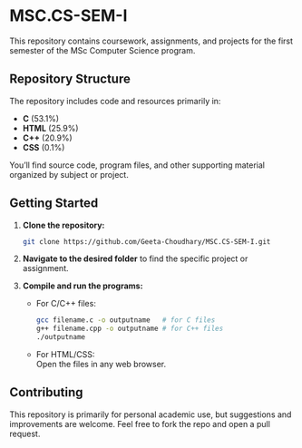 

# MSC.CS-SEM-I

This repository contains coursework, assignments, and projects for the first semester of the MSc Computer Science program.

## Repository Structure

The repository includes code and resources primarily in:
- **C** (53.1%)
- **HTML** (25.9%)
- **C++** (20.9%)
- **CSS** (0.1%)

You’ll find source code, program files, and other supporting material organized by subject or project.

## Getting Started

1. **Clone the repository:**
   ```sh
   git clone https://github.com/Geeta-Choudhary/MSC.CS-SEM-I.git
   ```
2. **Navigate to the desired folder** to find the specific project or assignment.

3. **Compile and run the programs:**
   - For C/C++ files:  
     ```sh
     gcc filename.c -o outputname   # for C files
     g++ filename.cpp -o outputname # for C++ files
     ./outputname
     ```
   - For HTML/CSS:  
     Open the files in any web browser.

## Contributing

This repository is primarily for personal academic use, but suggestions and improvements are welcome. Feel free to fork the repo and open a pull request.

